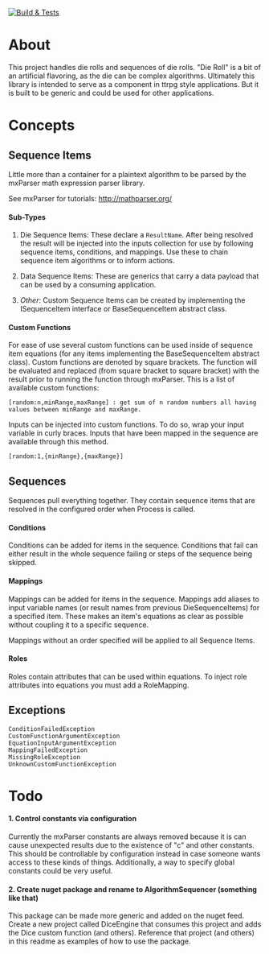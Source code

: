 ﻿[![Build & Tests](https://github.com/timjen3/dice-engine/actions/workflows/dotnet.yml/badge.svg)](https://github.com/timjen3/dice-engine/actions/workflows/dotnet.yml)
 
 # About

This project handles die rolls and sequences of die rolls. "Die Roll" is a bit of an artificial flavoring, as the die can be complex algorithms. Ultimately this library is intended to serve as a component in ttrpg style applications. But it is built to be generic and could be used for other applications.

# Concepts

## Sequence Items

Little more than a container for a plaintext algorithm to be parsed by the mxParser math expression parser library.

See mxParser for tutorials: http://mathparser.org/

#### Sub-Types

1. Die Sequence Items: These declare a `ResultName`. After being resolved the result will be injected into the inputs collection for use by following sequence items, conditions, and mappings. Use these to chain sequence item algorithms or to inform actions.

2. Data Sequence Items: These are generics that carry a data payload that can be used by a consuming application.

3. *Other*: Custom Sequence Items can be created by implementing the ISequenceItem interface or BaseSequenceItem abstract class.

#### Custom Functions

For ease of use several custom functions can be used inside of sequence item equations (for any items implementing the BaseSequenceItem abstract class). Custom functions are denoted by square brackets. The function will be evaluated and replaced (from square bracket to square bracket) with the result prior to running the function through mxParser. This is a list of available custom functions:

    [random:n,minRange,maxRange] : get sum of n random numbers all having values between minRange and maxRange.

Inputs can be injected into custom functions. To do so, wrap your input variable in curly braces. Inputs that have been mapped in the sequence are available through this method.

    [random:1,{minRange},{maxRange}]

## Sequences

Sequences pull everything together. They contain sequence items that are resolved in the configured order when Process is called.

#### Conditions 

Conditions can be added for items in the sequence. Conditions that fail can either result in the whole sequence failing or steps of the sequence being skipped.

#### Mappings

Mappings can be added for items in the sequence. Mappings add aliases to input variable names (or result names from previous DieSequenceItems) for a specified item. These makes an item's equations as clear as possible without coupling it to a specific sequence.

Mappings without an order specified will be applied to all Sequence Items.

#### Roles

Roles contain attributes that can be used within equations. To inject role attributes into equations you must add a RoleMapping.

## Exceptions

    ConditionFailedException
    CustomFunctionArgumentException
    EquationInputArgumentException
    MappingFailedException
    MissingRoleException
    UnknownCustomFunctionException

# Todo

#### 1. Control constants via configuration

Currently the mxParser constants are always removed because it is can cause unexpected results due to the existence of "c" and other constants. This should be controllable by configuration instead in case someone wants access to these kinds of things. Additionally, a way to specify global constants could be very useful.

#### 2. Create nuget package and rename to AlgorithmSequencer (something like that)

This package can be made more generic and added on the nuget feed. Create a new project called DiceEngine that consumes this project and adds the Dice custom function (and others). Reference that project (and others) in this readme as examples of how to use the package.
